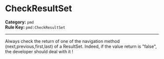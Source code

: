 
# CheckResultSet
**Category:** `pmd`<br/>
**Rule Key:** `pmd:CheckResultSet`<br/>


-----

Always check the return of one of the navigation method (next,previous,first,last) of a ResultSet. Indeed, if the value return is "false", the developer should deal with it !

